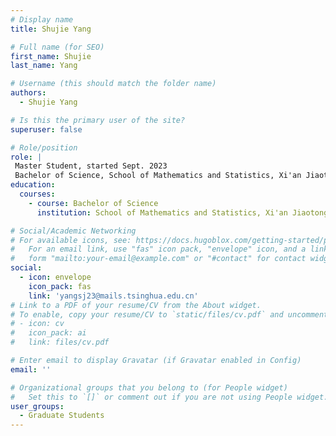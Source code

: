 ```yaml
---
# Display name
title: Shujie Yang

# Full name (for SEO)
first_name: Shujie 
last_name: Yang

# Username (this should match the folder name)
authors:
  - Shujie Yang

# Is this the primary user of the site?
superuser: false

# Role/position
role: |
 Master Student, started Sept. 2023
 Bachelor of Science, School of Mathematics and Statistics, Xi'an Jiaotong University.
education:
  courses:
    - course: Bachelor of Science
      institution: School of Mathematics and Statistics, Xi'an Jiaotong University

# Social/Academic Networking
# For available icons, see: https://docs.hugoblox.com/getting-started/page-builder/#icons
#   For an email link, use "fas" icon pack, "envelope" icon, and a link in the
#   form "mailto:your-email@example.com" or "#contact" for contact widget.
social:
  - icon: envelope
    icon_pack: fas
    link: 'yangsj23@mails.tsinghua.edu.cn'
# Link to a PDF of your resume/CV from the About widget.
# To enable, copy your resume/CV to `static/files/cv.pdf` and uncomment the lines below.
# - icon: cv
#   icon_pack: ai
#   link: files/cv.pdf

# Enter email to display Gravatar (if Gravatar enabled in Config)
email: ''

# Organizational groups that you belong to (for People widget)
#   Set this to `[]` or comment out if you are not using People widget.
user_groups:
  - Graduate Students
---
```

